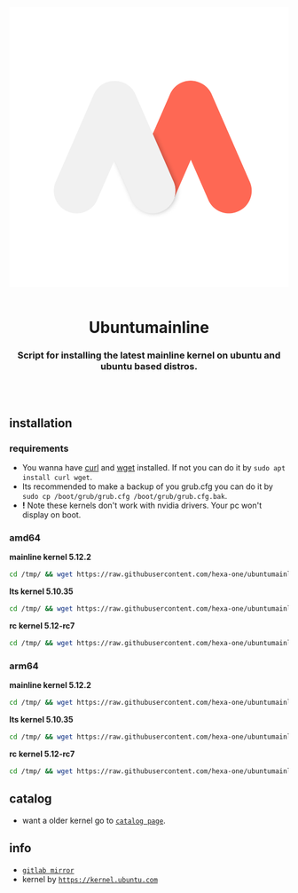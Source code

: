 <div align="center">
  <a align="center">
    <center align="center">
      <img src="assets/Ubuntumainline-v1.0.png" alt="ubuntumainline" align="center">
    </center>
  </a>
  <br>
  <h1 align="center"><center>Ubuntumainline</center></h1>
  <h3 align="center"><center>Script for installing the latest mainline kernel on ubuntu and ubuntu based distros.</center></h3>
  <br>
  <br>
</div>

## installation

### requirements

- You wanna have [curl](https://curl.haxx.se/) and [wget](https://www.gnu.org/software/wget/) installed. If not you can do it by `sudo apt install curl wget`.
- Its recommended to make a backup of you grub.cfg you can do it by `sudo cp /boot/grub/grub.cfg /boot/grub/grub.cfg.bak`.
- **!** Note these kernels don't work with nvidia drivers. Your pc won't display on boot.

### amd64

**mainline kernel 5.12.2**

```bash
cd /tmp/ && wget https://raw.githubusercontent.com/hexa-one/ubuntumainline/main/catalog/5.12.2/install.sh && chmod +x install.sh && sudo ./install.sh -amd
```
**lts kernel 5.10.35**

```bash
cd /tmp/ && wget https://raw.githubusercontent.com/hexa-one/ubuntumainline/main/catalog/5.10.35/install.sh && chmod +x install.sh && sudo ./install.sh -amd
```

**rc kernel 5.12-rc7**
```bash
cd /tmp/ && wget https://raw.githubusercontent.com/hexa-one/ubuntumainline/main/catalog/5.12-rc7/install.sh && chmod +x install.sh && sudo ./install.sh -amd
```

### arm64

**mainline kernel 5.12.2**
```bash
cd /tmp/ && wget https://raw.githubusercontent.com/hexa-one/ubuntumainline/main/catalog/5.12.2/install.sh && chmod +x install.sh && sudo ./install.sh -arm
```

**lts kernel 5.10.35**
```bash
cd /tmp/ && wget https://raw.githubusercontent.com/hexa-one/ubuntumainline/main/catalog/5.10.35/install.sh && chmod +x install.sh && sudo ./install.sh -arm
```

**rc kernel 5.12-rc7**
```bash
cd /tmp/ && wget https://raw.githubusercontent.com/hexa-one/ubuntumainline/main/catalog/5.12-rc7/install.sh && chmod +x install.sh && sudo ./install.sh -arm
```

## catalog

- want a older kernel go to [`catalog page`](../catalog/README.md).

## info

- [`gitlab mirror`](https://gitlab.com/hexa-one/ubuntumainline)
- kernel by [`https://kernel.ubuntu.com`](https://kernel.ubuntu.com/)
